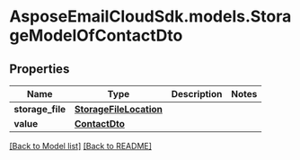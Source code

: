 # AsposeEmailCloudSdk.models.StorageModelOfContactDto

## Properties
Name | Type | Description | Notes
------------ | ------------- | ------------- | -------------
**storage_file** |[**StorageFileLocation**](StorageFileLocation.md) | |
**value** |[**ContactDto**](ContactDto.md) | |




[[Back to Model list]](Models.md) [[Back to README]](README.md)

